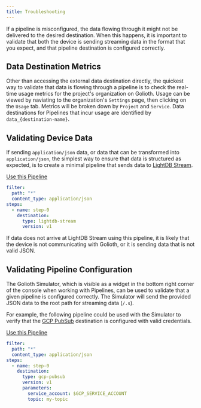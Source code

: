 ```yaml
---
title: Troubleshooting
---
```


If a pipeline is misconfigured, the data flowing through it might not be
delivered to the desired destination. When this happens, it is important to
validate that both the device is sending streaming data in the format that you
expect, and that pipeline destination is configured correctly.

## Data Destination Metrics

Other than accessing the external data destination directly, the quickest way to
validate that data is flowing through a pipeline is to check the real-time usage
metrics for the project's organization on Golioth. Usage can be viewed by
naviating to the organization's `Settings` page, then clicking on the `Usage`
tab. Metrics will be broken down by `Project` and `Service`. Data destinations
for Pipelines that incur usage are identified by `data_{destination-name}`.

## Validating Device Data

If sending `application/json` data, or data that can be transformed into
`application/json`, the simplest way to ensure that data is structured as
expected, is to create a minimal pipeline that sends data to [LightDB
Stream](/application-services/lightdb-stream).

<a href="https://console.golioth.io/pipeline?name=Validate%20Device%20Data&pipeline=ZmlsdGVyOgogIHBhdGg6ICIqIgogIGNvbnRlbnRfdHlwZTogYXBwbGljYXRpb24vanNvbgpzdGVwczoKICAtIG5hbWU6IHN0ZXAtMAogICAgZGVzdGluYXRpb246CiAgICAgIHR5cGU6IGxpZ2h0ZGItc3RyZWFtCiAgICAgIHZlcnNpb246IHYx" target='_blank'>Use this Pipeline</a>


```yaml
filter:
  path: "*"
  content_type: application/json
steps:
  - name: step-0
    destination:
      type: lightdb-stream
      version: v1
```

If data does not arrive at LightDB Stream using this pipeline, it is likely that
the device is not communicating with Golioth, or it is sending data that is not
valid JSON.

## Validating Pipeline Configuration

The Golioth Simulator, which is visible as a widget in the bottom right corner
of the console when working with Pipelines, can be used to validate that a given
pipeline is configured correctly. The Simulator will send the provided JSON data
to the root path for streaming data (`/.s`).

For example, the following pipeline could be used with the Simulator to verify
that the [GCP PubSub](/data-routing/destinations/gcp-pubsub) destination is
configured with valid credentials.

<a href="https://console.golioth.dev/pipeline?name=Validate%20Pipeline%20Configuration&pipeline=ZmlsdGVyOgogIHBhdGg6ICIqIgogIGNvbnRlbnRfdHlwZTogYXBwbGljYXRpb24vanNvbgpzdGVwczoKICAtIG5hbWU6IHN0ZXAtMAogICAgZGVzdGluYXRpb246CiAgICAgIHR5cGU6IGdjcC1wdWJzdWIKICAgICAgdmVyc2lvbjogdjEKICAgICAgcGFyYW1ldGVyczoKICAgICAgICBzZXJ2aWNlX2FjY291bnQ6ICRHQ1BfU0VSVklDRV9BQ0NPVU5UCiAgICAgICAgdG9waWM6IG15LXRvcGlj" target='_blank'>Use this Pipeline</a>


```yaml
filter:
  path: "*"
  content_type: application/json
steps:
  - name: step-0
    destination:
      type: gcp-pubsub
      version: v1
      parameters:
        service_account: $GCP_SERVICE_ACCOUNT
        topic: my-topic
```

